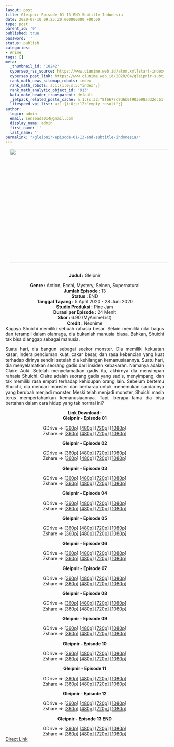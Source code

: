 ```yaml
---
layout: post
title: Gleipnir Episode 01-13 END Subtitle Indonesia
date: 2020-07-10 09:25:20.000000000 +00:00
type: post
parent_id: '0'
published: true
password: ''
status: publish
categories:
- Anime
tags: []
meta:
  _thumbnail_id: '18242'
  cyberseo_rss_source: https://www.ciunime.web.id/atom.xml?start-index=301&max-results=150
  cyberseo_post_link: https://www.ciunime.web.id/2020/04/gleipnir-subtitle-indonesia.html
  rank_math_news_sitemap_robots: index
  rank_math_robots: a:1:{i:0;s:5:"index";}
  rank_math_analytic_object_id: '913'
  kata_make_header_transparent: default
  _jetpack_related_posts_cache: a:1:{s:32:"8f6677c9d6b0f903e98ad32ec61f8deb";a:2:{s:7:"expires";i:1644484646;s:7:"payload";a:0:{}}}
  litespeed_vpi_list: a:1:{i:0;s:12:"empty result";}
author:
  login: admin
  email: senseads014@gmail.com
  display_name: admin
  first_name: ''
  last_name: ''
permalink: "/gleipnir-episode-01-13-end-subtitle-indonesia/"
---
```

<div class="separator" style="clear: both; text-align: center;"><a href="https://1.bp.blogspot.com/-0A5XbPiP5RI/XorWokKklNI/AAAAAAAAeCg/A32r-vuvPvwazv2IHnayvsSQHxXfu73ogCLcBGAsYHQ/s1600/Gleipnir.jpg" imageanchor="1" style="margin-left: 1em; margin-right: 1em;"><img border="0" data-original-height="720" data-original-width="1280" height="360" src="{{ site.baseurl }}/assets/2020/07/Gleipnir.jpg" width="640" /></a></div>
<div class="separator" style="clear: both; text-align: center;"></div>
<div style="text-align: center;">
<div class="separator" style="clear: both; text-align: center;"></div>
<div style="text-align: left;"><b><br /></b></div>
<p><b>Judul</b><b><b>&nbsp;</b>:</b>&nbsp;Gleipnir</div>
<div style="text-align: center;"><b>Genre :</b>&nbsp;Action, Ecchi, Mystery, Seinen, Supernatural</div>
<div style="text-align: center;"><b>Jumlah Episode :</b>&nbsp;13<br /><b>Status :&nbsp;</b>END<br /><b>Tanggal Tayang :</b>&nbsp;5 April 2020&nbsp;- 28 Juni 2020<br /><b>Studio Produksi :</b>&nbsp;Pine Jam<br /><b>Durasi per Episode :</b>&nbsp;24 Menit</div>
<div style="text-align: center;"><b>Skor :</b>&nbsp;6.90 (MyAnimeList)<br /><b>Credit :</b>&nbsp;Neonime</div>
<div style="text-align: center;"></div>
<div style="text-align: justify;">Kagaya Shuichi memiliki sebuah rahasia besar. Selain memiliki nilai bagus dan terampil dalam olahraga, dia bukanlah manusia biasa. Bahkan, Shuichi tak bisa dianggap sebagai manusia.</p>
<p>Suatu hari, dia bangun sebagai seekor monster. Dia memiliki kekuatan kasar, indera penciuman kuat, cakar besar, dan rasa kebencian yang kuat terhadap dirinya sendiri setelah dia kehilangan kemanusiaannya. Suatu hari, dia menyelamatkan seorang gadis dari insiden kebakaran. Namanya adalah Claire Aoki. Setelah menyelamatkan gadis itu, akhirnya dia menyimpan rahasia Shuichi. Claire adalah seorang gadis yang sadis, menyimpang, dan tak memiliki rasa empati terhadap kehidupan orang lain. Sebelum bertemu Shuichi, dia mencari monster dan berharap untuk menemukan saudarinya yang berubah menjadi monster. Meski telah menjadi monster, Shuichi masih terus mempertahankan kemanusiaannya. Tapi, berapa lama dia bisa bertahan dalam cara hidup yang tak normal ini?</p></div>
<div style="text-align: justify;"></div>
<div style="text-align: justify;"></div>
<div style="text-align: center;"><b>Link Download :</b></div>
<div style="text-align: center;"><b>Gleipnir&nbsp;- Episode 01</b></p>
<div style="text-align: center;">GDrive =&gt; [<a href="https://drive.google.com/uc?export=download&amp;id=1ZF9ImUv-b90eocTB7h7EDIM_AgakCan5" target="_blank" rel="noopener">360p</a>] [<a href="https://drive.google.com/uc?export=download&amp;id=1ojMtireEm-hG5s7oc3AIgMd0bSg5lCWO" target="_blank" rel="noopener">480p</a>] [<a href="https://drive.google.com/uc?export=download&amp;id=10vr_AKsF4rkTZLaVUEAm18bxcSlg8Uc8" target="_blank" rel="noopener">720p</a>] [<a href="https://drive.google.com/uc?export=download&amp;id=1aHon2AlOGk7sANGxQhJiaeD9sWmmaPhz" target="_blank" rel="noopener">1080p</a>]<br />Zshare =&gt; [<a href="https://www105.zippyshare.com/v/EF3IZ6dK/file.html" target="_blank" rel="noopener">360p</a>] [<a href="https://www97.zippyshare.com/v/S2QgieGG/file.html" target="_blank" rel="noopener">480p</a>] [<a href="https://www7.zippyshare.com/v/NKjmcghG/file.html" target="_blank" rel="noopener">720p</a>] [<a href="https://www53.zippyshare.com/v/VRYznQIX/file.html" target="_blank" rel="noopener">1080p</a>]</p>
<p><b>Gleipnir&nbsp;- Episode 02</b></p>
<div style="text-align: center;">GDrive =&gt; [<a href="https://drive.google.com/uc?export=download&amp;id=1rvoHAbTm__YljYLdEqgO9dLDuc8SqrhH" target="_blank" rel="noopener">360p</a>] [<a href="https://drive.google.com/uc?export=download&amp;id=1P6Zer0xK9_lan9ZqPFipfy0Yl01MGBj4" target="_blank" rel="noopener">480p</a>] [<a href="https://drive.google.com/uc?export=download&amp;id=1nFC3V3N52Y7y7OJ9hJoEshSNDacQgYVn" target="_blank" rel="noopener">720p</a>] [<a href="https://drive.google.com/uc?export=download&amp;id=1HXkD2MWBS97o8zwNviD_UblcKALAhQj5" target="_blank" rel="noopener">1080p</a>]<br />Zshare =&gt; [<a href="https://www104.zippyshare.com/v/EWH4vcmD/file.html" target="_blank" rel="noopener">360p</a>] [<a href="https://www51.zippyshare.com/v/ZbmBjUbP/file.html" target="_blank" rel="noopener">480p</a>] [<a href="https://www11.zippyshare.com/v/NPZCrMJN/file.html" target="_blank" rel="noopener">720p</a>] [<a href="https://www26.zippyshare.com/v/NhY19ijO/file.html" target="_blank" rel="noopener">1080p</a>]</p>
<p><b>Gleipnir&nbsp;- Episode 03</b></p>
<div style="text-align: center;">GDrive =&gt; [<a href="https://drive.google.com/uc?export=download&amp;id=1UawLLhQ2XGyTDAfRnydLpD4EeJ8YTaD0" target="_blank" rel="noopener">360p</a>] [<a href="https://drive.google.com/uc?export=download&amp;id=1pOa9rG8eOUug17qSqkgr5cDTbRxQjdWE" target="_blank" rel="noopener">480p</a>] [<a href="https://drive.google.com/uc?export=download&amp;id=11p5xyVKcZ7rKwKV4Ys3hgOvhVfIaeKP2" target="_blank" rel="noopener">720p</a>] [<a href="https://drive.google.com/uc?export=download&amp;id=1ZaLnjqWUjgVFcttZbM1f1z_HiMJxBou3" target="_blank" rel="noopener">1080p</a>]<br />Zshare =&gt; [<a href="https://www22.zippyshare.com/v/hjrjUrpT/file.html" target="_blank" rel="noopener">360p</a>] [<a href="https://www111.zippyshare.com/v/MreTQvEQ/file.html" target="_blank" rel="noopener">480p</a>] [<a href="https://www79.zippyshare.com/v/KFWQ36yP/file.html" target="_blank" rel="noopener">720p</a>] [<a href="https://www75.zippyshare.com/v/wBiDqBXI/file.html" target="_blank" rel="noopener">1080p</a>]</p>
<p><b>Gleipnir&nbsp;- Episode 04</b></p>
<div style="text-align: center;">GDrive =&gt; [<a href="https://drive.google.com/uc?export=download&amp;id=1GYzpwxnwS92YyyvQG38QXR83ONbb5yOo" target="_blank" rel="noopener">360p</a>] [<a href="https://drive.google.com/uc?export=download&amp;id=1BcMRYsRlVuiSKzT1HpQ-P3WzRjXlEQM1" target="_blank" rel="noopener">480p</a>] [<a href="https://drive.google.com/uc?export=download&amp;id=17mq7spxBCJSDPvu1hKHtkyQ_UoN7TKv5" target="_blank" rel="noopener">720p</a>] [<a href="https://drive.google.com/uc?export=download&amp;id=1i-zE1--u6P6Jz8oDjUg_m0xgBT8b0CWV" target="_blank" rel="noopener">1080p</a>]<br />Zshare =&gt; [<a href="https://www15.zippyshare.com/v/5RXwxQQf/file.html" target="_blank" rel="noopener">360p</a>] [<a href="https://www93.zippyshare.com/v/ST80vB6v/file.html" target="_blank" rel="noopener">480p</a>] [<a href="https://www58.zippyshare.com/v/JKTc843M/file.html" target="_blank" rel="noopener">720p</a>] [<a href="https://www64.zippyshare.com/v/igv5glrC/file.html" target="_blank" rel="noopener">1080p</a>]</p>
<p><b>Gleipnir&nbsp;- Episode 05</b></p>
<div style="text-align: center;">GDrive =&gt; [<a href="https://drive.google.com/uc?export=download&amp;id=12CqDDiMAv9ksA0TnLDTi9u225sRZDvfA" target="_blank" rel="noopener">360p</a>] [<a href="https://drive.google.com/uc?export=download&amp;id=1JBAK52LFUO73AJ4MJDCOH78mI34VEXNY" target="_blank" rel="noopener">480p</a>] [<a href="https://drive.google.com/uc?export=download&amp;id=1DQqs0YnsVFzqWUG4APeAZpkXU6wH-hs_" target="_blank" rel="noopener">720p</a>] [<a href="https://drive.google.com/uc?export=download&amp;id=1nLh1v40n8ecqJAwH7dfe1HRpMXRyqIRR" target="_blank" rel="noopener">1080p</a>]<br />Zshare =&gt; [<a href="https://www84.zippyshare.com/v/VyAFhNO4/file.html" target="_blank" rel="noopener">360p</a>] [<a href="https://www53.zippyshare.com/v/PSyAGPim/file.html" target="_blank" rel="noopener">480p</a>] [<a href="https://www104.zippyshare.com/v/ABQZzagI/file.html" target="_blank" rel="noopener">720p</a>] [<a href="https://www16.zippyshare.com/v/J7s8DNYu/file.html" target="_blank" rel="noopener">1080p</a>]</p>
<p><b>Gleipnir&nbsp;- Episode 06</b></p>
<div style="text-align: center;">GDrive =&gt; [<a href="https://drive.google.com/uc?export=download&amp;id=1DtZpKPz2cVp6i9BH6VIz6eoNeBEDTmh2" target="_blank" rel="noopener">360p</a>] [<a href="https://drive.google.com/uc?export=download&amp;id=1Q7AQgjewJpwUJTZnJcwoMZdoRLjf-4MN" target="_blank" rel="noopener">480p</a>] [<a href="https://drive.google.com/uc?export=download&amp;id=1MO1aMsvdnxuIfhpDsKAijU4Vj4YaCL_M" target="_blank" rel="noopener">720p</a>] [<a href="https://drive.google.com/uc?export=download&amp;id=1011LSeGeNLau3etmCAFfT0Bo-prfvOv3" target="_blank" rel="noopener">1080p</a>]<br />Zshare =&gt; [<a href="https://www22.zippyshare.com/v/4ho0o28D/file.html" target="_blank" rel="noopener">360p</a>] [<a href="https://www16.zippyshare.com/v/1BvZEQNq/file.html" target="_blank" rel="noopener">480p</a>] [<a href="https://www71.zippyshare.com/v/vbXcm6nl/file.html" target="_blank" rel="noopener">720p</a>] [<a href="https://www91.zippyshare.com/v/roU1PC5i/file.html" target="_blank" rel="noopener">1080p</a>]</p>
<p><b>Gleipnir&nbsp;- Episode 07</b></p>
<div style="text-align: center;">GDrive =&gt; [<a href="https://drive.google.com/uc?export=download&amp;id=1DyTpK7SWuVlNuE0s_dOWY1q29Yp8Fe4t" target="_blank" rel="noopener">360p</a>] [<a href="https://drive.google.com/uc?export=download&amp;id=1B_IfUyn5wE9_WilqBilZFLQJk06e6yFT" target="_blank" rel="noopener">480p</a>] [<a href="https://drive.google.com/uc?export=download&amp;id=1KD9MKV2WC_4ivq5_mZUsE-pP_sum9rim" target="_blank" rel="noopener">720p</a>] [<a href="https://drive.google.com/uc?export=download&amp;id=1UY1Z7mpbYDXul6I_UvGMVaVkeuL8dYHU" target="_blank" rel="noopener">1080p</a>]<br />Zshare =&gt; [<a href="https://www20.zippyshare.com/v/OisRKiwP/file.html" target="_blank" rel="noopener">360p</a>] [<a href="https://www24.zippyshare.com/v/Ug4nxJMI/file.html" target="_blank" rel="noopener">480p</a>] [<a href="https://www17.zippyshare.com/v/qkcEBQbg/file.html" target="_blank" rel="noopener">720p</a>] [<a href="https://www43.zippyshare.com/v/CtkQ6TSn/file.html" target="_blank" rel="noopener">1080p</a>]</p>
<p><b>Gleipnir&nbsp;- Episode 08</b></p>
<div style="text-align: center;">GDrive =&gt; [<a href="https://drive.google.com/uc?export=download&amp;id=1_YnrkVGvtrtGxYXlx1MU4WlruJ-9c-yx" target="_blank" rel="noopener">360p</a>] [<a href="https://drive.google.com/uc?export=download&amp;id=1QclScqITUHb9Ez0-ic-5SwiRVETFh60b" target="_blank" rel="noopener">480p</a>] [<a href="https://drive.google.com/uc?export=download&amp;id=1iicPKw8rNMg3hWW-kWHVjJKkS-AxoZ4I" target="_blank" rel="noopener">720p</a>] [<a href="https://drive.google.com/uc?export=download&amp;id=1RvJZGCL7gagYTJbuHIxMswUlvVFNA4kS" target="_blank" rel="noopener">1080p</a>]<br />Zshare =&gt; [<a href="https://www4.zippyshare.com/v/RI0M3hBK/file.html" target="_blank" rel="noopener">360p</a>] [<a href="https://www6.zippyshare.com/v/WKxR93gc/file.html" target="_blank" rel="noopener">480p</a>] [<a href="https://www101.zippyshare.com/v/FBxmufaa/file.html" target="_blank" rel="noopener">720p</a>] [<a href="https://www4.zippyshare.com/v/PNNPk16r/file.html" target="_blank" rel="noopener">1080p</a>]</p>
<p><b>Gleipnir&nbsp;- Episode 09</b></p>
<div style="text-align: center;">GDrive =&gt; [<a href="https://drive.google.com/uc?export=download&amp;id=1HG2mpBnQf1mdyGlClFlshrbiPX90BoIt" target="_blank" rel="noopener">360p</a>] [<a href="https://drive.google.com/uc?export=download&amp;id=1nwozt7phVOIxynWKy1bl3F1JTp0Jsp-q" target="_blank" rel="noopener">480p</a>] [<a href="https://drive.google.com/uc?export=download&amp;id=1hKNGnfmNaeS-3IVhyI1UkSMaCXJID1OL" target="_blank" rel="noopener">720p</a>] [<a href="https://drive.google.com/uc?export=download&amp;id=1h12vD9jzRJhrG7jm6u1MgHYcZo1NLhd_" target="_blank" rel="noopener">1080p</a>]<br />Zshare =&gt; [<a href="https://www21.zippyshare.com/v/V1DiTXtC/file.html" target="_blank" rel="noopener">360p</a>] [<a href="https://www27.zippyshare.com/v/MisNKO4T/file.html" target="_blank" rel="noopener">480p</a>] [<a href="https://www14.zippyshare.com/v/0P4SM4P9/file.html" target="_blank" rel="noopener">720p</a>] [<a href="https://www69.zippyshare.com/v/yaqFiws4/file.html" target="_blank" rel="noopener">1080p</a>]</p>
<p><b>Gleipnir&nbsp;- Episode 10</b></p>
<div style="text-align: center;">GDrive =&gt; [<a href="https://drive.google.com/uc?export=download&amp;id=1CF9XvKEO-J9aSAUp0oJxHq1TyEhKCMgp" target="_blank" rel="noopener">360p</a>] [<a href="https://drive.google.com/uc?export=download&amp;id=1v70v_1eL_-aXJ5Nd6goJVUinwCRKibPs" target="_blank" rel="noopener">480p</a>] [<a href="https://drive.google.com/uc?export=download&amp;id=1_NSs1HRsEoKTWnVlRC413hr4qfnAWL_T" target="_blank" rel="noopener">720p</a>] [<a href="https://drive.google.com/uc?export=download&amp;id=14SnJ9cKZnMmObR8tHPGay6mwc_2u-2X_" target="_blank" rel="noopener">1080p</a>]<br />Zshare =&gt; [<a href="https://www68.zippyshare.com/v/cfS8qpvr/file.html" target="_blank" rel="noopener">360p</a>] [<a href="https://www61.zippyshare.com/v/01LTXvUV/file.html" target="_blank" rel="noopener">480p</a>] [<a href="https://www33.zippyshare.com/v/15IaZM4y/file.html" target="_blank" rel="noopener">720p</a>] [<a href="https://www38.zippyshare.com/v/FUgu9fWj/file.html" target="_blank" rel="noopener">1080p</a>]</p>
<p><b>Gleipnir&nbsp;- Episode 11</b></p>
<div style="text-align: center;">GDrive =&gt; [<a href="https://drive.google.com/uc?export=download&amp;id=1RJg2lPAwtjqNVuvIRpIlY1gEaNmLtCRi">360p</a>] [<a href="https://drive.google.com/uc?export=download&amp;id=1SZcRyPKTZlwzJF3C2BssHHPq84PRScBH">480p</a>] [<a href="https://drive.google.com/uc?export=download&amp;id=1pHZx8vuhcxboonCIta5_lGJN7gCzpZ6o">720p</a>] [<a href="https://drive.google.com/uc?export=download&amp;id=1bmY2J4rsJKybrPRLvG_yNhqLqFjLx2l2">1080p</a>]<br />Zshare =&gt; [<a href="https://www.mediafire.com/file/d23m74xbi593nld/%5BAnitoki%5D_GP_11_%5B360p%5D.rar/file">360p</a>] [<a href="https://www109.zippyshare.com/v/AVv6QVZO/file.html">480p</a>] [<a href="https://www44.zippyshare.com/v/vRUK43g9/file.html">720p</a>] [<a href="https://www73.zippyshare.com/v/u8QX9gvt/file.html">1080p</a>]</p>
<p><b>Gleipnir&nbsp;- Episode 12</b></p>
<div style="text-align: center;">GDrive =&gt; [<a href="https://drive.google.com/uc?export=download&amp;id=1Wsh9-T7lhvTfWdfqtUna5M2-_czk_0g9" target="_blank" rel="noopener">360p</a>] [<a href="https://drive.google.com/uc?export=download&amp;id=1_nb0rOrEVnpsl_GI03h78qf5lW23KwOj" target="_blank" rel="noopener">480p</a>] [<a href="https://drive.google.com/uc?export=download&amp;id=1IQgIcNF9YiQaFCtEiukFQOXEoXhUv2x5" target="_blank" rel="noopener">720p</a>] [<a href="https://drive.google.com/uc?export=download&amp;id=1Gnuyn0Yb1KLISL8YzRaNUNACfHDnkv0i" target="_blank" rel="noopener">1080p</a>]<br />Zshare =&gt; [<a href="https://www48.zippyshare.com/v/0i98bvLN/file.html" target="_blank" rel="noopener">360p</a>] [<a href="https://www22.zippyshare.com/v/GSQOu38z/file.html" target="_blank" rel="noopener">480p</a>] [<a href="https://www33.zippyshare.com/v/I6LZe5ZY/file.html" target="_blank" rel="noopener">720p]</a> [<a href="https://www6.zippyshare.com/v/CxTBNjsX/file.html" target="_blank" rel="noopener">1080p</a>]</p>
<p><b>Gleipnir&nbsp;- Episode 13 END</b></p>
<div style="text-align: center;">GDrive =&gt; [<a href="https://drive.google.com/uc?export=download&amp;id=18tfaJJ9yC_Prb5PzpQoABUNge4-pXWoX" target="_blank" rel="noopener">360p</a>] [<a href="https://drive.google.com/uc?export=download&amp;id=1TEcXMCH9FuDx39LnjrErfaXZhng8Zc7c" target="_blank" rel="noopener">480p</a>] [<a href="https://drive.google.com/uc?export=download&amp;id=16oM4YYQLBJZRP_SeHIp28sIPSl3tLHMM" target="_blank" rel="noopener">720p</a>] [<a href="https://drive.google.com/uc?export=download&amp;id=1PR_s6F4KPMbYsbdGUvzhxspAK_TVrLbX" target="_blank" rel="noopener">1080p</a>]<br />Zshare =&gt; [<a href="https://www26.zippyshare.com/v/T2Sk0o9f/file.html" target="_blank" rel="noopener">360p</a>] [<a href="https://www106.zippyshare.com/v/XXIM17Gv/file.html" target="_blank" rel="noopener">480p</a>] [<a href="https://www82.zippyshare.com/v/4f0e7F7B/file.html" target="_blank" rel="noopener">720p</a>]&nbsp;[<a href="https://www58.zippyshare.com/v/nw60a46z/file.html" target="_blank" rel="noopener">1080p</a>]</div>
</div>
</div>
</div>
</div>
</div>
</div>
</div>
</div>
</div>
</div>
</div>
</div>
</div>
<link rel="stylesheet" href="https://cdnjs.cloudflare.com/ajax/libs/font-awesome/4.7.0/css/font-awesome.min.css" />
<div class="divbtn"> <a href="https://handymansurrender.com/fihup8buzv?key=94550f7ce39444073321dde3b8782f97" class="btn"><i class="fa fa-download"></i> Direct Link</a> </div>
